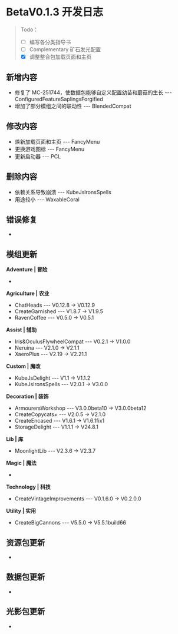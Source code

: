 # BetaV0.1.3 开发日志

> Todo：
>
> - [ ] 编写各分类指导书
> - [ ] Complementary 矿石发光配置
> - [x] 调整整合包加载页面和主页

## 新增内容

- 修复了 MC-251744，使数据包能够自定义配置幼苗和蘑菇的生长 --- ConfiguredFeatureSaplingsForgified
- 增加了部分模组之间的联动性 --- BlendedCompat


## 修改内容

- 焕新加载页面和主页 --- FancyMenu
- 更换游戏图标 --- FancyMenu
- 更新启动器 --- PCL


## 删除内容

- 依赖关系导致崩溃 --- KubeJsIronsSpells
- 用途较小 --- WaxableCoral


## 错误修复

- 

## 模组更新

**Adventure | 冒险**

- 

**Agriculture | 农业**

- ChatHeads --- V0.12.8 -> V0.12.9
- CreateGarnished --- V1.8.7 -> V1.9.5
- RavenCoffee --- V0.5.0 -> V0.5.1

**Assist | 辅助**

- Iris&OculusFlywheelCompat --- V0.2.1 -> V1.0.0
- Neruina --- V2.1.0 -> V2.1.1
- XaeroPlus --- V2.19 -> V2.21.1

**Custom | 魔改**

- KubeJsDelight --- V1.1 -> V1.1.2
- KubeJsIronsSpells --- V2.0.1 -> V3.0.0

**Decoration | 装饰**

- ArmourersWorkshop --- V3.0.0beta10 -> V3.0.0beta12
- CreateCopycats+ --- V2.0.5 -> V2.1.0
- CreateEncased --- V1.6.1 -> V1.6.1fix1
- StorageDelight --- V1.1.1 -> V24.8.1

**Lib | 库**

- MoonlightLib --- V2.3.6 -> V2.3.7

**Magic | 魔法**

- 

**Technology | 科技**

- CreateVintageImprovements --- V0.1.6.0 -> V0.2.0.0

**Utility | 实用**

- CreateBigCannons --- V5.5.0 -> V5.5.1build66

## 资源包更新

- 

## 数据包更新

- 

## 光影包更新

- 
